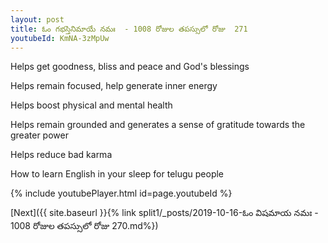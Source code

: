 ```yaml
---
layout: post
title: ఓం గభస్తినిమాయే నమః  - 1008 రోజుల తపస్సులో రోజు  271
youtubeId: KmNA-3zMpUw
---
```

 
 
Helps get goodness, bliss and peace and God's blessings
 
Helps remain focused, help generate inner energy 
 
Helps boost physical and mental health 
 
Helps remain grounded and generates a sense of gratitude towards the greater power 
 
Helps reduce bad karma
 
How to learn English in your sleep for telugu people
 
 
 
 


{% include youtubePlayer.html id=page.youtubeId %}
 
[Next]({{ site.baseurl }}{% link split1/_posts/2019-10-16-ఓం విషమాయ నమః  - 1008 రోజుల తపస్సులో రోజు  270.md%})
 
